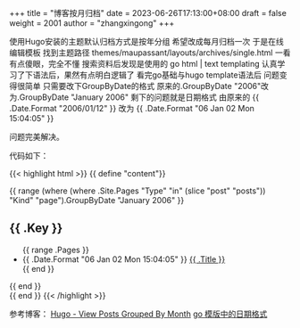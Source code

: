 +++
title = "博客按月归档"
date = 2023-06-26T17:13:00+08:00
draft = false
weight = 2001
author = "zhangxingong"
+++

使用Hugo安装的主题默认归档方式是按年分组
希望改成每月归档一次
于是在线编辑模板
找到主题路径 themes/maupassant/layouts/archives/single.html
一看有点傻眼，完全不懂
搜索资料后发现是使用的 go html | text templating
认真学习了下语法后，果然有点明白逻辑了
看完go基础与hugo template语法后
问题变得很简单
只需要改下GroupByDate的格式
原来的.GroupByDate "2006"改为.GroupByDate "January 2006"
剩下的问题就是日期格式
由原来的
{{ .Date.Format "2006/01/12" }}
改为
{{ .Date.Format "06 Jan 02 Mon 15:04:05" }}

问题完美解决。

代码如下：

{{< highlight html >}}
{{ define "content"}}
<div class="post-archive">
  {{ range (where (where .Site.Pages "Type" "in" (slice "post" "posts")) "Kind" "page").GroupByDate "January 2006" }}
  <h2>{{ .Key }}</h2>
  <ul class="listing">
    {{ range .Pages }}
    <li>
      <span class="date">{{ .Date.Format "06 Jan 02 Mon 15:04:05" }}</span>
      <a href="{{ .Permalink }}" title="{{ .Title }}" target="_blank">{{ .Title }}</a>
    </li>
    {{ end }}
  </ul>
  {{ end }}

</div>
{{ end }}
{{< /highlight >}}

参考博客：
[Hugo - View Posts Grouped By Month](https://digitaldrummerj.me/hugo-view-post-grouped-by-month/)
[go 模版中的日期格式](https://tricks.one/post/date-format-in-hugo-or-go-templates/)
